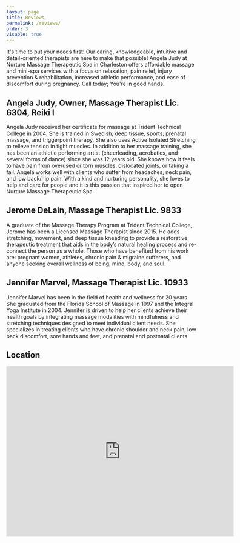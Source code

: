 ```yaml
---
layout: page
title: Reviews 
permalink: /reviews/
order: 3
visable: true
---
```


It's time to put your needs first! Our caring, knowledgeable, intuitive and detail-oriented therapists are here to make that possible! Angela Judy at Nurture Massage Therapeutic Spa in Charleston offers affordable massage and mini-spa services with a focus on relaxation, pain relief, injury prevention & rehabilitation, increased athletic performance, and ease of discomfort during pregnancy. Call today; You're in good hands. 


## Angela Judy, Owner, Massage Therapist Lic. 6304, Reiki I

Angela Judy received her certificate for massage at Trident Technical College in 2004. She is trained in Swedish, deep tissue, sports, prenatal massage, and triggerpoint therapy. She also uses Active Isolated Stretching to relieve tension in tight muscles. In addition to her massage training, she has been an athletic performing artist (cheerleading, acrobatics, and several forms of dance) since she was 12 years old. She knows how it feels to have pain from overused or torn muscles, dislocated joints, or taking a fall. Angela works well with clients who suffer from headaches, neck pain, and low back/hip pain. With a kind and nurturing personality, she loves to help and care for people and it is this passion that inspired her to open Nurture Massage Therapeutic Spa.

## Jerome DeLain, Massage Therapist Lic. 9833

A graduate of the Massage Therapy Program at Trident Technical College, Jerome has been a Licensed Massage Therapist since 2015. He adds stretching, movement, and deep tissue kneading to provide a restorative, therapeutic treatment that aids in the body’s natural healing process and re-connect the person as a whole. Those who have benefited from his work are: pregnant women, athletes, chronic pain & migraine sufferers, and anyone seeking overall wellness of being, mind, body, and soul.

## Jennifer Marvel, Massage Therapist Lic. 10933

Jennifer Marvel has been in the field of health and wellness for 20 years. She graduated from the Florida School of Massage in 1997 and the Integral Yoga Institute in 2004. Jennifer is driven to help her clients achieve their health goals by integrating massage modalities with mindfulness and stretching techniques designed to meet individual client needs. She specializes in treating clients who have chronic shoulder and neck pain, low back discomfort, sore hands and feet, and prenatal and postnatal clients.

## Location

<iframe
  width="600"
  height="450"
  frameborder="0" style="border:0"
  src="https://www.google.com/maps/embed/v1/place?key=AIzaSyDzU6qfqWEBG2Uinf1ZE2MDUs8URlazf9E&q=Space+Needle,Seattle+WA" allowfullscreen>
</iframe>
